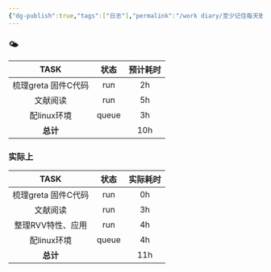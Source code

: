 ```yaml
---
{"dg-publish":true,"tags":["日志"],"permalink":"/work diary/至少记住每天做了什么/2024-07-23：周二/","dgPassFrontmatter":true}
---
```


 ### 🌤

|     TASK      |  状态   | 预计耗时 |
| :-----------: | :---: | :--: |
| 梳理greta 固件C代码 |  run  |  2h  |
|     文献阅读      |  run  |  5h  |
|   配linux环境    | queue |  3h  |
|    **总计**     |       | 10h  |


### 实际上

|     TASK      |  状态   | 实际耗时 |
| :-----------: | :---: | :--: |
| 梳理greta 固件C代码 |  run  |  0h  |
|     文献阅读      |  run  |  3h  |
|  整理RVV特性、应用   |  run  |  4h  |
|   配linux环境    | queue |  4h  |
|    **总计**     |       | 11h  |
